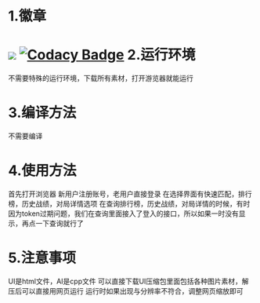 1.徽章
====
![](https://img.shields.io/badge/language-html/css/javascript/c++-orange.svg)
[![Codacy Badge](https://api.codacy.com/project/badge/Grade/f07d36274fbf4dfb9e2d556e086fb61c)](https://www.codacy.com/manual/Ephmeral/13water?utm_source=github.com&amp;utm_medium=referral&amp;utm_content=Ephmeral/13water&amp;utm_campaign=Badge_Grade)
2.运行环境
====
不需要特殊的运行环境，下载所有素材，打开游览器就能运行

3.编译方法
====
不需要编译

4.使用方法
====
首先打开浏览器
新用户注册账号，老用户直接登录
在选择界面有快速匹配，排行榜，历史战绩，对局详情选项
在查询排行榜，历史战绩，对局详情的时候，有时因为token过期问题，我们在查询里面接入了登入的接口，所以如果一时没有显示，再点一下查询就行了

5.注意事项
====
UI是html文件，AI是cpp文件
可以直接下载UI压缩包里面包括各种图片素材，解压后可以直接用网页运行
运行时如果出现与分辨率不符合，调整网页缩放即可
